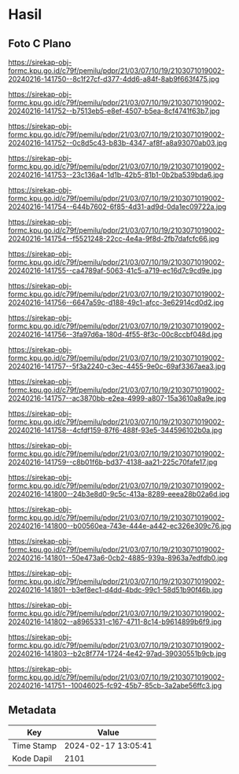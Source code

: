 # Hasil

## Foto C Plano

https://sirekap-obj-formc.kpu.go.id/c79f/pemilu/pdpr/21/03/07/10/19/2103071019002-20240216-141750--8c1f27cf-d377-4dd6-a84f-8ab9f663f475.jpg

https://sirekap-obj-formc.kpu.go.id/c79f/pemilu/pdpr/21/03/07/10/19/2103071019002-20240216-141752--b7513eb5-e8ef-4507-b5ea-8cf4741f63b7.jpg

https://sirekap-obj-formc.kpu.go.id/c79f/pemilu/pdpr/21/03/07/10/19/2103071019002-20240216-141752--0c8d5c43-b83b-4347-af8f-a8a93070ab03.jpg

https://sirekap-obj-formc.kpu.go.id/c79f/pemilu/pdpr/21/03/07/10/19/2103071019002-20240216-141753--23c136a4-1d1b-42b5-81b1-0b2ba539bda6.jpg

https://sirekap-obj-formc.kpu.go.id/c79f/pemilu/pdpr/21/03/07/10/19/2103071019002-20240216-141754--644b7602-6f85-4d31-ad9d-0da1ec09722a.jpg

https://sirekap-obj-formc.kpu.go.id/c79f/pemilu/pdpr/21/03/07/10/19/2103071019002-20240216-141754--f5521248-22cc-4e4a-9f8d-2fb7dafcfc66.jpg

https://sirekap-obj-formc.kpu.go.id/c79f/pemilu/pdpr/21/03/07/10/19/2103071019002-20240216-141755--ca4789af-5063-41c5-a719-ec16d7c9cd9e.jpg

https://sirekap-obj-formc.kpu.go.id/c79f/pemilu/pdpr/21/03/07/10/19/2103071019002-20240216-141756--6647a59c-d188-49c1-afcc-3e62914cd0d2.jpg

https://sirekap-obj-formc.kpu.go.id/c79f/pemilu/pdpr/21/03/07/10/19/2103071019002-20240216-141756--3fa97d6a-180d-4f55-8f3c-00c8ccbf048d.jpg

https://sirekap-obj-formc.kpu.go.id/c79f/pemilu/pdpr/21/03/07/10/19/2103071019002-20240216-141757--5f3a2240-c3ec-4455-9e0c-69af3367aea3.jpg

https://sirekap-obj-formc.kpu.go.id/c79f/pemilu/pdpr/21/03/07/10/19/2103071019002-20240216-141757--ac3870bb-e2ea-4999-a807-15a3610a8a9e.jpg

https://sirekap-obj-formc.kpu.go.id/c79f/pemilu/pdpr/21/03/07/10/19/2103071019002-20240216-141758--4cfdf159-87f6-488f-93e5-344596102b0a.jpg

https://sirekap-obj-formc.kpu.go.id/c79f/pemilu/pdpr/21/03/07/10/19/2103071019002-20240216-141759--c8b01f6b-bd37-4138-aa21-225c70fafe17.jpg

https://sirekap-obj-formc.kpu.go.id/c79f/pemilu/pdpr/21/03/07/10/19/2103071019002-20240216-141800--24b3e8d0-9c5c-413a-8289-eeea28b02a6d.jpg

https://sirekap-obj-formc.kpu.go.id/c79f/pemilu/pdpr/21/03/07/10/19/2103071019002-20240216-141800--b00560ea-743e-444e-a442-ec326e309c76.jpg

https://sirekap-obj-formc.kpu.go.id/c79f/pemilu/pdpr/21/03/07/10/19/2103071019002-20240216-141801--50e473a6-0cb2-4885-939a-8963a7edfdb0.jpg

https://sirekap-obj-formc.kpu.go.id/c79f/pemilu/pdpr/21/03/07/10/19/2103071019002-20240216-141801--b3ef8ec1-d4dd-4bdc-99c1-58d51b90f46b.jpg

https://sirekap-obj-formc.kpu.go.id/c79f/pemilu/pdpr/21/03/07/10/19/2103071019002-20240216-141802--a8965331-c167-4711-8c14-b9614899b6f9.jpg

https://sirekap-obj-formc.kpu.go.id/c79f/pemilu/pdpr/21/03/07/10/19/2103071019002-20240216-141803--b2c8f774-1724-4e42-97ad-39030551b9cb.jpg

https://sirekap-obj-formc.kpu.go.id/c79f/pemilu/pdpr/21/03/07/10/19/2103071019002-20240216-141751--10046025-fc92-45b7-85cb-3a2abe56ffc3.jpg


## Metadata

| Key        | Value               |
| ---------- | ------------------- |
| Time Stamp | 2024-02-17 13:05:41 |
| Kode Dapil | 2101                |



